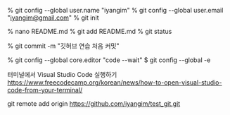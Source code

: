  % git config --global user.name "iyangim"
 % git config --global user.email "iyangim@gmail.com"
 % git init

 % nano README.md
 % git add README.md
 % git status

 % git commit -m "깃허브 연습 처음 커밋"

  % git config --global core.editor "code --wait"
  $ git config --global -e

터미널에서 Visual Studio Code 실행하기
https://www.freecodecamp.org/korean/news/how-to-open-visual-studio-code-from-your-terminal/ 


git remote add origin https://github.com/iyangim/test_git.git